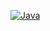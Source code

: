 [![Java](https://img.shields.io/badge/Java-E43222??style=for-the-badge&logo=java&logoColor=FFFFFF)](https://java.com/)
